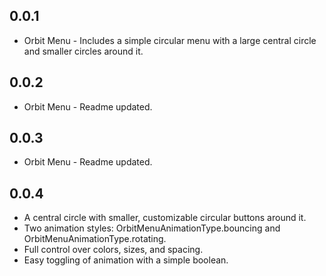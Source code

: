 ## 0.0.1

* Orbit Menu  - Includes a simple circular menu with a large central circle and smaller circles around it.

## 0.0.2

* Orbit Menu  - Readme updated.

## 0.0.3

* Orbit Menu  - Readme updated.

## 0.0.4

* A central circle with smaller, customizable circular buttons around it.
* Two animation styles: OrbitMenuAnimationType.bouncing and OrbitMenuAnimationType.rotating.
* Full control over colors, sizes, and spacing.
* Easy toggling of animation with a simple boolean.